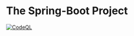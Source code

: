 # The Spring-Boot Project

[![CodeQL](https://github.com/d4rkr0n1n-tech/the-spring-boot-project/actions/workflows/codeql.yml/badge.svg)](https://github.com/d4rkr0n1n-tech/the-spring-boot-project/actions/workflows/codeql.yml)
